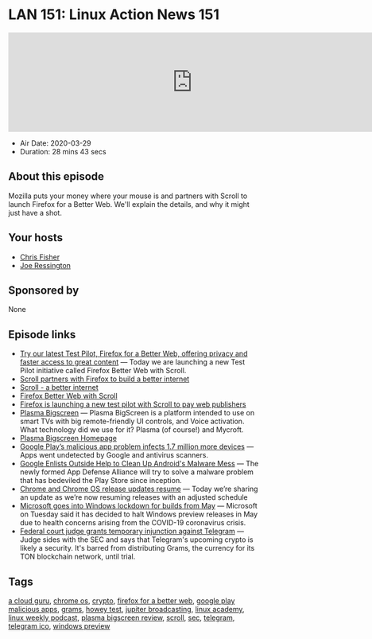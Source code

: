 # LAN 151: Linux Action News 151

<iframe src="https://player.fireside.fm/v2/DAcK9LdX+YXwuX0P4?theme=dark" width="740" height="200" frameborder="0" scrolling="no"></iframe>

* Air Date: 2020-03-29
* Duration: 28 mins 43 secs

## About this episode

Mozilla puts your money where your mouse is and partners with Scroll to launch Firefox for a Better Web. We'll explain the details, and why it might just have a shot.

## Your hosts
* [Chris Fisher](https://linuxactionnews.com/hosts/chris)
* [Joe Ressington](https://linuxactionnews.com/hosts/joe)

## Sponsored by

None



## Episode links

  * [Try our latest Test Pilot, Firefox for a Better Web, offering privacy and faster access to great content](https://blog.mozilla.org/blog/2020/03/24/try-our-latest-test-pilot-firefox-for-a-better-web-offering-privacy-and-faster-access-to-great-content/ "Try our latest Test Pilot, Firefox for a Better Web, offering privacy and faster access to great content") — Today we are launching a new Test Pilot initiative called Firefox Better Web with Scroll. 
  * [Scroll partners with Firefox to build a better internet](https://scroll.blog/2020/03/24/scroll-partners-with-firefox-to-build-a-better-internet/ "Scroll partners with Firefox to build a better internet")
  * [Scroll - a better internet](https://partner.scroll.com/ "Scroll - a better internet")
  * [Firefox Better Web with Scroll](https://support.mozilla.org/en-US/kb/firefox-better-web "Firefox Better Web with Scroll")
  * [Firefox is launching a new test pilot with Scroll to pay web publishers](https://www.theverge.com/2020/3/24/21192048/firefox-better-web-scroll-subscription-ad-tracker-blocker-publisher-payment "Firefox is launching a new test pilot with Scroll to pay web publishers")
  * [Plasma Bigscreen](https://notmart.org/blog/2020/03/plasma-bigscreen/ "Plasma Bigscreen") — Plasma BigScreen is a platform intended to use on smart TVs with big remote-friendly UI controls, and Voice activation. What technology did we use for it? Plasma (of course!) and Mycroft.
  * [Plasma Bigscreen Homepage](https://plasma-bigscreen.org/ "Plasma Bigscreen Homepage")
  * [Google Play’s malicious app problem infects 1.7 million more devices](https://arstechnica.com/information-technology/2020/03/found-malicious-google-play-apps-with-1-7-million-downloads-many-by-children/ "Google Play’s malicious app problem infects 1.7 million more devices") — Apps went undetected by Google and antivirus scanners.
  * [Google Enlists Outside Help to Clean Up Android's Malware Mess](https://www.wired.com/story/android-malware-app-defense-alliance/ "Google Enlists Outside Help to Clean Up Android's Malware Mess") — The newly formed App Defense Alliance will try to solve a malware problem that has bedeviled the Play Store since inception.
  * [Chrome and Chrome OS release updates resume](https://blog.chromium.org/2020/03/chrome-and-chrome-os-release-updates.html "Chrome and Chrome OS release updates resume") — Today we’re sharing an update as we’re now resuming releases with an adjusted schedule
  * [Microsoft goes into Windows lockdown for builds from May](https://www.theregister.co.uk/2020/03/25/microsoft_stops_windows_preview/ "Microsoft goes into Windows lockdown for builds from May") — Microsoft on Tuesday said it has decided to halt Windows preview releases in May due to health concerns arising from the COVID-19 coronavirus crisis.
  * [Federal court judge grants temporary injunction against Telegram](https://decrypt.co/23458/federal-court-judge-grants-temporary-injunction-against-telegram "Federal court judge grants temporary injunction against Telegram") — Judge sides with the SEC and says that Telegram's upcoming crypto is likely a security. It's barred from distributing Grams, the currency for its TON blockchain network, until trial.



## Tags

[a cloud guru](https://linuxactionnews.com/tags/a%20cloud%20guru), [chrome os](https://linuxactionnews.com/tags/chrome%20os), [crypto](https://linuxactionnews.com/tags/crypto), [firefox for a better web](https://linuxactionnews.com/tags/firefox%20for%20a%20better%20web), [google play malicious apps](https://linuxactionnews.com/tags/google%20play%20malicious%20apps), [grams](https://linuxactionnews.com/tags/grams), [howey test](https://linuxactionnews.com/tags/howey%20test), [jupiter broadcasting](https://linuxactionnews.com/tags/jupiter%20broadcasting), [linux academy](https://linuxactionnews.com/tags/linux%20academy), [linux weekly podcast](https://linuxactionnews.com/tags/linux%20weekly%20podcast), [plasma bigscreen review](https://linuxactionnews.com/tags/plasma%20bigscreen%20review), [scroll](https://linuxactionnews.com/tags/scroll), [sec](https://linuxactionnews.com/tags/sec), [telegram](https://linuxactionnews.com/tags/telegram), [telegram ico](https://linuxactionnews.com/tags/telegram%20ico), [windows preview](https://linuxactionnews.com/tags/windows%20preview)